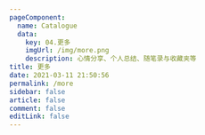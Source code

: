 ```yaml
---
pageComponent: 
  name: Catalogue
  data: 
    key: 04.更多
    imgUrl: /img/more.png
    description: 心情分享、个人总结、随笔录与收藏夹等
title: 更多
date: 2021-03-11 21:50:56
permalink: /more
sidebar: false
article: false
comment: false
editLink: false
---
```

